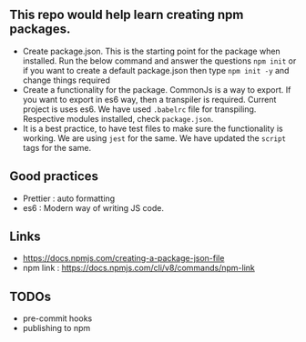## This repo would help learn creating npm packages.

- Create package.json. This is the starting point for the package when installed. Run the below command and answer the questions `npm init` or if you want to create a default package.json then type `npm init -y` and change things required
- Create a functionality for the package. CommonJs is a way to export. If you want to export in es6 way, then a transpiler is required. Current project is uses es6. We have used `.babelrc` file for transpiling. Respective modules installed, check `package.json`.
- It is a best practice, to have test files to make sure the functionality is working. We are using `jest` for the same. We have updated the `script` tags for the same.

## Good practices

- Prettier : auto formatting
- es6 : Modern way of writing JS code.

## Links

- https://docs.npmjs.com/creating-a-package-json-file
- npm link : https://docs.npmjs.com/cli/v8/commands/npm-link

## TODOs

- pre-commit hooks
- publishing to npm
